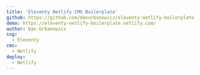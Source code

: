 ```yaml
---
title: 'Eleventy Netlify CMS Boilerplate'
github: https://github.com/danurbanowicz/eleventy-netlify-boilerplate
demo: https://eleventy-netlify-boilerplate.netlify.com/
author: Dan Urbanowicz
ssg:
  - Eleventy
cms:
  - Netlify
deploy:
  - Netlify
---
```

